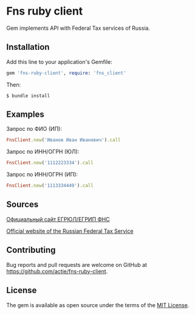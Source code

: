 # Fns ruby client

Gem implements API with Federal Tax services of Russia.

## Installation

Add this line to your application's Gemfile:

```ruby
gem 'fns-ruby-client', require: 'fns_client'
```

Then:

    $ bundle install

## Examples

Запрос по ФИО (ИП):

```ruby
FnsClient.new('Иванов Иван Иванович').call
```

Запрос по ИНН/ОГРН (ЮЛ):

```ruby
FnsClient.new('1112223334').call
```

Запрос по ИНН/ОГРН (ИП):

```ruby
FnsClient.new('1113334449').call
```

## Sources

[Официальный сайт ЕГРЮЛ/ЕГРИП ФНС](https://egrul.nalog.ru/index.html)

[Official website of the Russian Federal Tax Service](https://egrul.nalog.ru/index.html)

## Contributing

Bug reports and pull requests are welcome on GitHub at https://github.com/actie/fns-ruby-client.

## License

The gem is available as open source under the terms of the [MIT License](https://opensource.org/licenses/MIT).